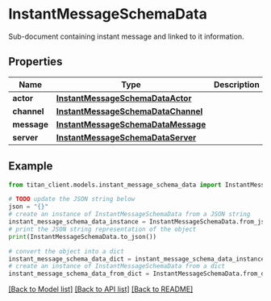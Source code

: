 # InstantMessageSchemaData

Sub-document containing instant message and linked to it information.

## Properties

Name | Type | Description | Notes
------------ | ------------- | ------------- | -------------
**actor** | [**InstantMessageSchemaDataActor**](InstantMessageSchemaDataActor.md) |  | 
**channel** | [**InstantMessageSchemaDataChannel**](InstantMessageSchemaDataChannel.md) |  | 
**message** | [**InstantMessageSchemaDataMessage**](InstantMessageSchemaDataMessage.md) |  | 
**server** | [**InstantMessageSchemaDataServer**](InstantMessageSchemaDataServer.md) |  | 

## Example

```python
from titan_client.models.instant_message_schema_data import InstantMessageSchemaData

# TODO update the JSON string below
json = "{}"
# create an instance of InstantMessageSchemaData from a JSON string
instant_message_schema_data_instance = InstantMessageSchemaData.from_json(json)
# print the JSON string representation of the object
print(InstantMessageSchemaData.to_json())

# convert the object into a dict
instant_message_schema_data_dict = instant_message_schema_data_instance.to_dict()
# create an instance of InstantMessageSchemaData from a dict
instant_message_schema_data_from_dict = InstantMessageSchemaData.from_dict(instant_message_schema_data_dict)
```
[[Back to Model list]](../README.md#documentation-for-models) [[Back to API list]](../README.md#documentation-for-api-endpoints) [[Back to README]](../README.md)



